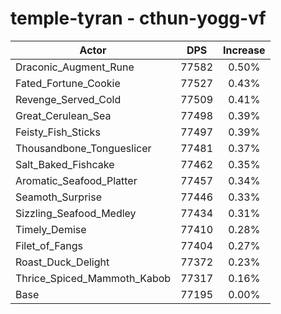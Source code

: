# temple-tyran - cthun-yogg-vf
| Actor | DPS | Increase |
|---|:---:|:---:|
|Draconic_Augment_Rune|77582|0.50%|
|Fated_Fortune_Cookie|77527|0.43%|
|Revenge_Served_Cold|77509|0.41%|
|Great_Cerulean_Sea|77498|0.39%|
|Feisty_Fish_Sticks|77497|0.39%|
|Thousandbone_Tongueslicer|77481|0.37%|
|Salt_Baked_Fishcake|77462|0.35%|
|Aromatic_Seafood_Platter|77457|0.34%|
|Seamoth_Surprise|77446|0.33%|
|Sizzling_Seafood_Medley|77434|0.31%|
|Timely_Demise|77410|0.28%|
|Filet_of_Fangs|77404|0.27%|
|Roast_Duck_Delight|77372|0.23%|
|Thrice_Spiced_Mammoth_Kabob|77317|0.16%|
|Base|77195|0.00%|
